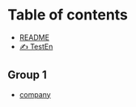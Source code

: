 # Table of contents

* [README](README.md)
* [✍️ TestEn](test.md)

## Group 1

* [company](group-1/company.md)
